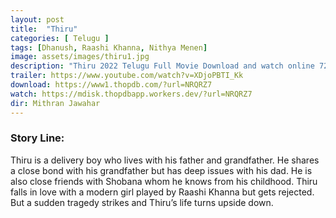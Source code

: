 ```yaml
---
layout: post
title:  "Thiru"
categories: [ Telugu ]
tags: [Dhanush, Raashi Khanna, Nithya Menen]
image: assets/images/thiru1.jpg
description: "Thiru 2022 Telugu Full Movie Download and watch online 720p low file size 500 mb."
trailer: https://www.youtube.com/watch?v=XDjoPBTI_Kk
download: https://www1.thopdb.com/?url=NRQRZ7
watch: https://mdisk.thopdbapp.workers.dev/?url=NRQRZ7
dir: Mithran Jawahar
---
```


### Story Line:
Thiru is a delivery boy who lives with his father and grandfather. He shares a close bond with his grandfather but has deep issues with his dad. He is also close friends with Shobana whom he knows from his childhood. Thiru falls in love with a modern girl played by Raashi Khanna but gets rejected. But a sudden tragedy strikes and Thiru’s life turns upside down.
